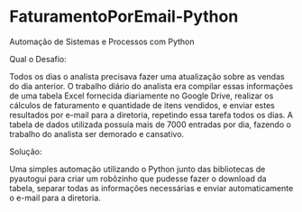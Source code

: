 # FaturamentoPorEmail-Python
Automação de Sistemas e Processos com Python

Qual o Desafio:

Todos os dias o analista precisava fazer uma atualização sobre as vendas do dia anterior. O trabalho diário do analista era compilar essas informações de uma tabela Excel fornecida diariamente no Google Drive, realizar os cálculos de faturamento e quantidade de itens vendidos, e enviar estes resultados por e-mail para a diretoria, repetindo essa tarefa todos os dias. A tabela de dados utilizada possuía mais de 7000 entradas por dia, fazendo o trabalho do analista ser demorado e cansativo.

Solução:

Uma simples automação utilizando o Python junto das bibliotecas de pyautogui para criar um robôzinho que pudesse fazer o download da tabela, separar todas as informações necessárias e enviar automaticamente o e-mail para a diretoria.
